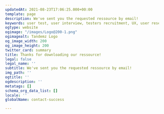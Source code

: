 ```yaml
---
updatedAt: 2021-08-23T17:06:25.000+00:00
template: page
description: We've sent you the requested ressource by email!
keywords: user test, user interview, testers recruitment, UX, user research, panel
ogtype: website
ogimage: "/images/Logo@200-1.png"
ogimagealt: Tandemz Logo
og_image_width: 200
og_image_height: 200
twitter_card: summary
title: Thanks for downloading our ressource!
legal: false
legal_name: ''
subtitle: We've sent you the requested ressource by email!
img_path: ''
ogtitle: ''
ogdescription: ''
metatags: []
schema_org_data_list: []
locale: ''
globalName: contact-success

---
```

